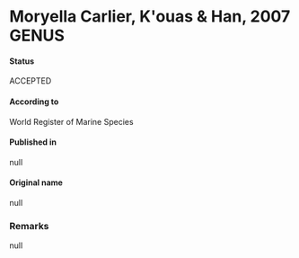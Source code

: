# Moryella Carlier, K'ouas & Han, 2007 GENUS

#### Status
ACCEPTED

#### According to
World Register of Marine Species

#### Published in
null

#### Original name
null

### Remarks
null